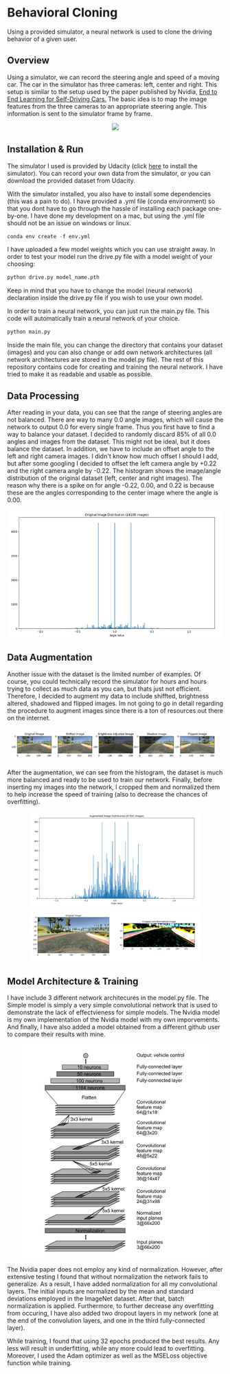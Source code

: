 # Behavioral Cloning
Using a provided simulator, a neural network is used to clone the driving behavior of a given user.

## Overview
Using a simulator, we can record the steering angle and speed of a moving car. The car in the simulator has three cameras: left, center and right. This setup is similar to the setup used by the paper published by Nvidia, [End to End Learning for Self-Driving Cars.](https://images.nvidia.com/content/tegra/automotive/images/2016/solutions/pdf/end-to-end-dl-using-px.pdf) The basic idea is to map the image features from the three cameras to an appropriate steering angle. This information is sent to the simulator frame by frame.

<div align="center">
<img src="media/result.gif" >
</div>

## Installation & Run
The simulator I used is provided by Udacity (click [here](https://github.com/udacity/self-driving-car-sim) to install the simulator). You can record your own data from the simulator, or you can download the provided dataset from Udacity.

With the simulator installed, you also have to install some dependencies (this was a pain to do). I have provided a .yml file (conda environment) so that you dont have to go through the hassle of installing each package one-by-one. I have done my development on a mac, but using the .yml file should not be an issue on windows or linux.
```python
conda env create -f env.yml
```
I have uploaded a few model weights which you can use straight away. In order to test your model run the drive.py file with a model weight of your choosing:
```python
python drive.py model_name.pth
```
Keep in mind that you have to change the model (neural network) declaration inside the drive.py file if you wish to use your own model.

In order to train a neural network, you can just run the main.py file. This code will automatically train a neural network of your choice.
```python
python main.py
```
Inside the main file, you can change the directory that contains your dataset (images) and you can also change or add own network architectures (all network architectures are stored in the model.py file). The rest of this repository contains code for creating and training the neural network. I have tried to make it as readable and usable as possible.

## Data Processing
After reading in your data, you can see that the range of steering angles are not balanced. There are way to many 0.0 angle images, which will cause the network to output 0.0 for every single frame. Thus you first have to find a way to balance your dataset. I decided to randomly discard 85% of all 0.0 angles and images from the dataset. This might not be ideal, but it does balance the dataset. In addition, we have to include an offset angle to the left and right camera images. I didn't know how much offset I should I add, but after some googling I decided to offset the left camera angle by +0.22 and the right camera angle by -0.22. The histogram shows the image/angle distribution of the original dataset (left, center and right images). The reason why there is a spike on for angle -0.22, 0.00, and 0.22 is because these are the angles corresponding to the center image where the angle is 0.00.

<div align="center">
<img src="media/original_hist.png" width="500", height="300" >
</div>

## Data Augmentation
Another issue with the dataset is the limited number of examples. Of course, you could technically record the simulator for hours and hours trying to collect as much data as you can, but thats just not efficient. Therefore, I decided to augment my data to include shiffted, brightness altered, shadowed and flipped images. Im not going to go in detail regarding the procedure to augment images since there is a ton of resources out there on the internet.

<div align="center">
<img src = "media/data_aug.png" />
</div>

After the augmentation, we can see from the histogram, the dataset is much more balanced and ready to be used to train our network. Finally, before inserting my images into the network, I cropped them and normalized them to help increase the speed of training (also to decrease the chances of overfitting).

<div align="center">
<img src="/media/aug_histogram.png" width="400" >
<img src="media/input_img.png" width ="400" >
</div>

## Model Architecture & Training
I have include 3 different network architecures in the model.py file. The Simple model is simply a very simple convolutional network that is used to demonstrate the lack of effectvieness for simple models. The Nvidia model is my own implementation of the Nvidia model with my own imporvements. And finally, I have also added a model obtained from a different github user to compare their results with mine.

<div align="center">
<img src="media/model.png" height = "500" >
</div>

The Nvidia paper does not employ any kind of normalization. However, after extensive testing I found that without normalization the network fails to generalize. As a result, I have added normalization for all my convolutional layers. The initial inputs are normalized by the mean and standard deviations employed in the ImageNet dataset. After that, batch normalization is applied. Furthermore, to further decrease any overfitting from occuring, I have also added two dropout layers in my network (one at the end of the convolution layers, and one in the third fully-connected layer).

While training, I found that using 32 epochs produced the best results. Any less will result in underfitting, while any more could lead to overfitting. Moreover, I used the Adam optimizer as well as the MSELoss objective function while training.




